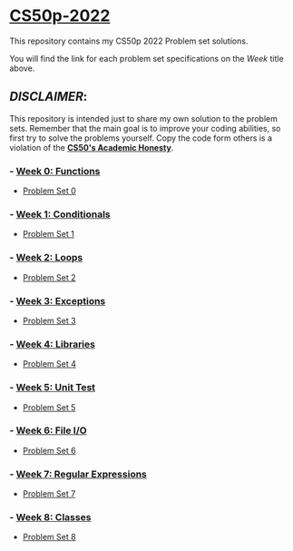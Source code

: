 # [CS50p-2022](https://cs50.harvard.edu/python/2022/)
This repository contains my CS50p 2022 Problem set solutions.

You will find the link for each problem set specifications on the _Week_ title above.

## _DISCLAIMER_:

This repository is intended just to share my own solution to the problem sets. Remember that the main goal is to improve your coding abilities, so first try to solve the problems yourself. Copy the code form others is a violation of the [__CS50's Academic Honesty__](https://cs50.harvard.edu/python/2022/honesty/).

### - [Week 0: Functions](https://cs50.harvard.edu/python/2022/psets/0/)
* [Problem Set 0](/pset0)

### - [Week 1: Conditionals](https://cs50.harvard.edu/python/2022/psets/1/)
* [Problem Set 1](/pset1)

### - [Week 2: Loops](https://cs50.harvard.edu/python/2022/psets/2/)
* [Problem Set 2](/pset2)

### - [Week 3: Exceptions](https://cs50.harvard.edu/python/2022/psets/3/)
* [Problem Set 3](/pset3)

### - [Week 4: Libraries](https://cs50.harvard.edu/python/2022/psets/4/)
* [Problem Set 4](/pset4)

### - [Week 5: Unit Test](https://cs50.harvard.edu/python/2022/psets/5/)
* [Problem Set 5](/pset5)

### - [Week 6: File I/O](https://cs50.harvard.edu/python/2022/psets/6/)
* [Problem Set 6](/pset6)

### - [Week 7: Regular Expressions](https://cs50.harvard.edu/python/2022/psets/7/)
* [Problem Set 7](/pset7)

### - [Week 8: Classes](https://cs50.harvard.edu/python/2022/psets/8/)
* [Problem Set 8](/pset8)
